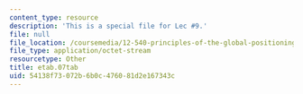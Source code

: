 ```yaml
---
content_type: resource
description: 'This is a special file for Lec #9.'
file: null
file_location: /coursemedia/12-540-principles-of-the-global-positioning-system-spring-2012/54138f73072b6b0c476081d2e167343c_etab.07tab
file_type: application/octet-stream
resourcetype: Other
title: etab.07tab
uid: 54138f73-072b-6b0c-4760-81d2e167343c
---
```

